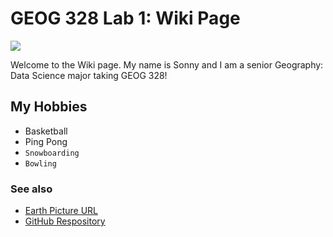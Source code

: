 # GEOG 328 Lab 1: Wiki Page

![](https://images.pexels.com/photos/87651/earth-blue-planet-globe-planet-87651.jpeg)


Welcome to the Wiki page. My name is Sonny and I am a senior Geography: Data Science major taking GEOG 328!


## My Hobbies
- Basketball
- Ping Pong
- `Snowboarding`  
- `Bowling`

### See also
- [Earth Picture URL](https://www.google.com/search?sca_esv=b083010cef7ef4d4&q=earth+picture&udm=2&fbs=AEQNm0Aa4sjWe7Rqy32pFwRj0UkWd8nbOJfsBGGB5IQQO6L3J03RPjGV0MznOJ6Likin94pT_oR1DTSof42bOBxoTNxG8rlVtlHpDT0XaodfzKKV1Zob6Y1d4C1C6DmtoBHQAVmQdjaCHslmxwh45Iz2hMCbqdjI7DiAkRgfNK0-kqUXBaGAexmEK19Hc7XQXGN0YxZGqUZAlt-Vy-fyrE5hyEacpP3itQ&sa=X&ved=2ahUKEwijvqmmsvmKAxXTIjQIHdBbE-gQtKgLegQIExAB&biw=1800&bih=1038&dpr=2#vhid=6o4m4tljMUslRM&vssid=mosaic)
- [GitHub Respository](https://github.com/sonnydo/sonnyd.github.io)
